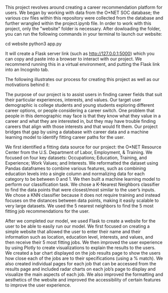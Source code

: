 This project revolves around creating a career recommendation platform for users. We began by working with data from the O*NET SOC database; the various csv files within this repository were collected from the database and further wrangled within the project.ipynb file. In order to work with this project, only the "website" folder is necessary. After dowloading the folder, you can run the following commands in your terminal to launch our website:

cd website
python3 app.py

It will create a Flask server link (such as http://127.0.0.1:5000) which you can copy and paste into a browser to interact with our project. We recommend running this in a virtual environment, and putting the Flask link into an Incognito tab. 

The following illustrates our process for creating this project as well as our motivations behind it:

The purpose of our project is to assist users in finding career fields that suit their particular experiences, interests, and values. Our target user demographic is college students and young students exploring different career options, or people considering a career switch. One problem that people in this demographic may face is that they know what they value in a career and what they are interested in, but they may have trouble finding careers that align with those interests and that would fit them. Our project bridges that gap by using a database with career data and a machine learning model to identify fitting career paths for the user.

We first identified a fitting data source for our project: the O*NET Resource Center from the U.S. Department of Labor, Employment, & Training. We focused on four key datasets: Occupations; Education, Training, and Experience; Work Values; and Interests. We reformatted the dataset using Pandas dataframes to combine various features, such as combining education levels into a single column and normalizing data for each category to be between 0 and 1. We then built a machine learning model to perform our classification task. We chose a K-Nearest Neighbors classifier to find the data points that were closest/most similar to the user’s inputs. We chose a KNN classifier because it does not require training and instead focuses on the distances between data points, making it easily scalable to very large datasets. We used the 5 nearest neighbors to find the 5 most fitting job recommendations for the user.

After we completed our model, we used Flask to create a website for the user to be able to easily run our model. We first focused on creating a simple website that allowed the user to enter their name and their information such as location, education level, interests, and values, and then receive their 5 most fitting jobs. We then improved the user experience by using Plotly to create visualizations to explain the results to the users. We created a bar chart displayed on the job results page to show the users how close each of the jobs are to their specifications (using a % match). We also created individual pages for each job that can be accessed from the results page and included radar charts on each job’s page to display and visualize the main aspects of each job. We also improved the formatting and aesthetics of the website and improved the accessibility of certain features to improve the user experience.
